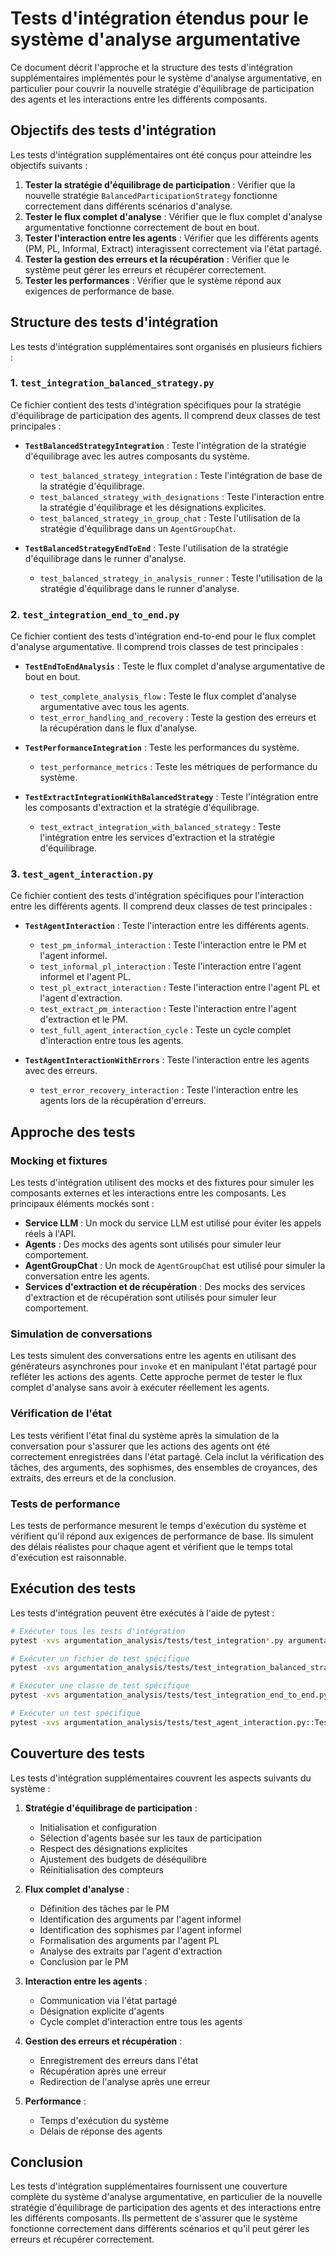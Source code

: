 # Tests d'intégration étendus pour le système d'analyse argumentative

Ce document décrit l'approche et la structure des tests d'intégration supplémentaires implémentés pour le système d'analyse argumentative, en particulier pour couvrir la nouvelle stratégie d'équilibrage de participation des agents et les interactions entre les différents composants.

## Objectifs des tests d'intégration

Les tests d'intégration supplémentaires ont été conçus pour atteindre les objectifs suivants :

1. **Tester la stratégie d'équilibrage de participation** : Vérifier que la nouvelle stratégie `BalancedParticipationStrategy` fonctionne correctement dans différents scénarios d'analyse.
2. **Tester le flux complet d'analyse** : Vérifier que le flux complet d'analyse argumentative fonctionne correctement de bout en bout.
3. **Tester l'interaction entre les agents** : Vérifier que les différents agents (PM, PL, Informal, Extract) interagissent correctement via l'état partagé.
4. **Tester la gestion des erreurs et la récupération** : Vérifier que le système peut gérer les erreurs et récupérer correctement.
5. **Tester les performances** : Vérifier que le système répond aux exigences de performance de base.

## Structure des tests d'intégration

Les tests d'intégration supplémentaires sont organisés en plusieurs fichiers :

### 1. `test_integration_balanced_strategy.py`

Ce fichier contient des tests d'intégration spécifiques pour la stratégie d'équilibrage de participation des agents. Il comprend deux classes de test principales :

- **`TestBalancedStrategyIntegration`** : Teste l'intégration de la stratégie d'équilibrage avec les autres composants du système.
  - `test_balanced_strategy_integration` : Teste l'intégration de base de la stratégie d'équilibrage.
  - `test_balanced_strategy_with_designations` : Teste l'interaction entre la stratégie d'équilibrage et les désignations explicites.
  - `test_balanced_strategy_in_group_chat` : Teste l'utilisation de la stratégie d'équilibrage dans un `AgentGroupChat`.

- **`TestBalancedStrategyEndToEnd`** : Teste l'utilisation de la stratégie d'équilibrage dans le runner d'analyse.
  - `test_balanced_strategy_in_analysis_runner` : Teste l'utilisation de la stratégie d'équilibrage dans le runner d'analyse.

### 2. `test_integration_end_to_end.py`

Ce fichier contient des tests d'intégration end-to-end pour le flux complet d'analyse argumentative. Il comprend trois classes de test principales :

- **`TestEndToEndAnalysis`** : Teste le flux complet d'analyse argumentative de bout en bout.
  - `test_complete_analysis_flow` : Teste le flux complet d'analyse argumentative avec tous les agents.
  - `test_error_handling_and_recovery` : Teste la gestion des erreurs et la récupération dans le flux d'analyse.

- **`TestPerformanceIntegration`** : Teste les performances du système.
  - `test_performance_metrics` : Teste les métriques de performance du système.

- **`TestExtractIntegrationWithBalancedStrategy`** : Teste l'intégration entre les composants d'extraction et la stratégie d'équilibrage.
  - `test_extract_integration_with_balanced_strategy` : Teste l'intégration entre les services d'extraction et la stratégie d'équilibrage.

### 3. `test_agent_interaction.py`

Ce fichier contient des tests d'intégration spécifiques pour l'interaction entre les différents agents. Il comprend deux classes de test principales :

- **`TestAgentInteraction`** : Teste l'interaction entre les différents agents.
  - `test_pm_informal_interaction` : Teste l'interaction entre le PM et l'agent informel.
  - `test_informal_pl_interaction` : Teste l'interaction entre l'agent informel et l'agent PL.
  - `test_pl_extract_interaction` : Teste l'interaction entre l'agent PL et l'agent d'extraction.
  - `test_extract_pm_interaction` : Teste l'interaction entre l'agent d'extraction et le PM.
  - `test_full_agent_interaction_cycle` : Teste un cycle complet d'interaction entre tous les agents.

- **`TestAgentInteractionWithErrors`** : Teste l'interaction entre les agents avec des erreurs.
  - `test_error_recovery_interaction` : Teste l'interaction entre les agents lors de la récupération d'erreurs.

## Approche des tests

### Mocking et fixtures

Les tests d'intégration utilisent des mocks et des fixtures pour simuler les composants externes et les interactions entre les composants. Les principaux éléments mockés sont :

- **Service LLM** : Un mock du service LLM est utilisé pour éviter les appels réels à l'API.
- **Agents** : Des mocks des agents sont utilisés pour simuler leur comportement.
- **AgentGroupChat** : Un mock de `AgentGroupChat` est utilisé pour simuler la conversation entre les agents.
- **Services d'extraction et de récupération** : Des mocks des services d'extraction et de récupération sont utilisés pour simuler leur comportement.

### Simulation de conversations

Les tests simulent des conversations entre les agents en utilisant des générateurs asynchrones pour `invoke` et en manipulant l'état partagé pour refléter les actions des agents. Cette approche permet de tester le flux complet d'analyse sans avoir à exécuter réellement les agents.

### Vérification de l'état

Les tests vérifient l'état final du système après la simulation de la conversation pour s'assurer que les actions des agents ont été correctement enregistrées dans l'état partagé. Cela inclut la vérification des tâches, des arguments, des sophismes, des ensembles de croyances, des extraits, des erreurs et de la conclusion.

### Tests de performance

Les tests de performance mesurent le temps d'exécution du système et vérifient qu'il répond aux exigences de performance de base. Ils simulent des délais réalistes pour chaque agent et vérifient que le temps total d'exécution est raisonnable.

## Exécution des tests

Les tests d'intégration peuvent être exécutés à l'aide de pytest :

```bash
# Exécuter tous les tests d'intégration
pytest -xvs argumentation_analysis/tests/test_integration*.py argumentation_analysis/tests/test_agent_interaction.py

# Exécuter un fichier de test spécifique
pytest -xvs argumentation_analysis/tests/test_integration_balanced_strategy.py

# Exécuter une classe de test spécifique
pytest -xvs argumentation_analysis/tests/test_integration_end_to_end.py::TestEndToEndAnalysis

# Exécuter un test spécifique
pytest -xvs argumentation_analysis/tests/test_agent_interaction.py::TestAgentInteraction::test_full_agent_interaction_cycle
```

## Couverture des tests

Les tests d'intégration supplémentaires couvrent les aspects suivants du système :

1. **Stratégie d'équilibrage de participation** :
   - Initialisation et configuration
   - Sélection d'agents basée sur les taux de participation
   - Respect des désignations explicites
   - Ajustement des budgets de déséquilibre
   - Réinitialisation des compteurs

2. **Flux complet d'analyse** :
   - Définition des tâches par le PM
   - Identification des arguments par l'agent informel
   - Identification des sophismes par l'agent informel
   - Formalisation des arguments par l'agent PL
   - Analyse des extraits par l'agent d'extraction
   - Conclusion par le PM

3. **Interaction entre les agents** :
   - Communication via l'état partagé
   - Désignation explicite d'agents
   - Cycle complet d'interaction entre tous les agents

4. **Gestion des erreurs et récupération** :
   - Enregistrement des erreurs dans l'état
   - Récupération après une erreur
   - Redirection de l'analyse après une erreur

5. **Performance** :
   - Temps d'exécution du système
   - Délais de réponse des agents

## Conclusion

Les tests d'intégration supplémentaires fournissent une couverture complète du système d'analyse argumentative, en particulier de la nouvelle stratégie d'équilibrage de participation des agents et des interactions entre les différents composants. Ils permettent de s'assurer que le système fonctionne correctement dans différents scénarios et qu'il peut gérer les erreurs et récupérer correctement.